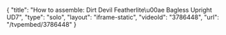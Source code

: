 {
    "title": "How to assemble: Dirt Devil Featherlite\u00ae Bagless Upright UD7",
    "type": "solo",
    "layout": "iframe-static",
    "videoId": "3786448",
    "url": "\/tvpembed\/3786448"
}
